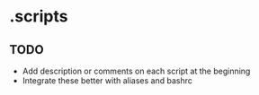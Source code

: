 # .scripts

## TODO
- Add description or comments on each script at the beginning
- Integrate these better with aliases and bashrc
